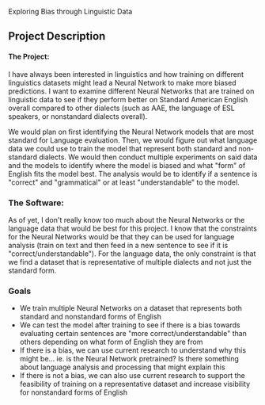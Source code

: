 Exploring Bias through Linguistic Data

## Project Description
#### The Project:
I have always been interested in linguistics and how training on different linguistics datasets might lead a Neural Network to make more biased predictions. I want to examine different Neural Networks that are trained on linguistic data to see if they perform better on Standard American English overall compared to other dialects (such as AAE, the language of ESL speakers, or nonstandard dialects overall). 

We would plan on first identifying the Neural Network models that are most standard for Language evaluation. Then, we would figure out what language data we could use to train the model that represent both standard and non-standard dialects. We would then conduct multiple experiments on said data and the models to identify where the model is biased and what "form" of English fits the model best. The analysis would be to identify if a sentence is "correct" and "grammatical" or at least "understandable" to the model.  

### The Software:

As of yet, I don't really know too much about the Neural Networks or the language data that would be best for this project. I know that the constraints for the Neural Networks would be that they can be used for language analysis (train on text and then feed in a new sentence to see if it is "correct/understandable"). For the language data, the only constraint is that we find a dataset that is representative of multiple dialects and not just the standard form. 

### Goals
* We train multiple Neural Networks on a dataset that represents both standard and nonstandard forms of English
* We can test the model after training to see if there is a bias towards evaluating certain sentences are "more correct/understandable" than others depending on what form of English they are from
* If there is a bias, we can use current research to understand why this might be... ie. is the Neural Network pretrained? Is there something about language analysis and processing that might explain this
* If there is not a bias, we can also use current research to support the feasibility of training on a representative dataset and increase visibility for nonstandard forms of English

